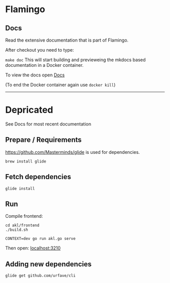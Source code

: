 # Flamingo

## Docs

Read the extensive documentation that is part of Flamingo.

After checkout you need to type:

`make doc`
This will start building and previeweing the mkdocs based documentation in a Docker container.

To view the docs open  [Docs](http://localhost:8000)

(To end the Docker container again use `docker kill`)

-----------------

# Depricated

See Docs for most recent documentation

## Prepare / Requirements

https://github.com/Masterminds/glide is used for dependencies.

```
brew install glide
```

## Fetch dependencies

```
glide install
```

## Run

Compile frontend:

```
cd akl/frontend
./build.sh
```

```
CONTEXT=dev go run akl.go serve
```

Then open: [localhost:3210](http://localhost:3210/)


## Adding new dependencies

```
glide get github.com/urfave/cli
```
